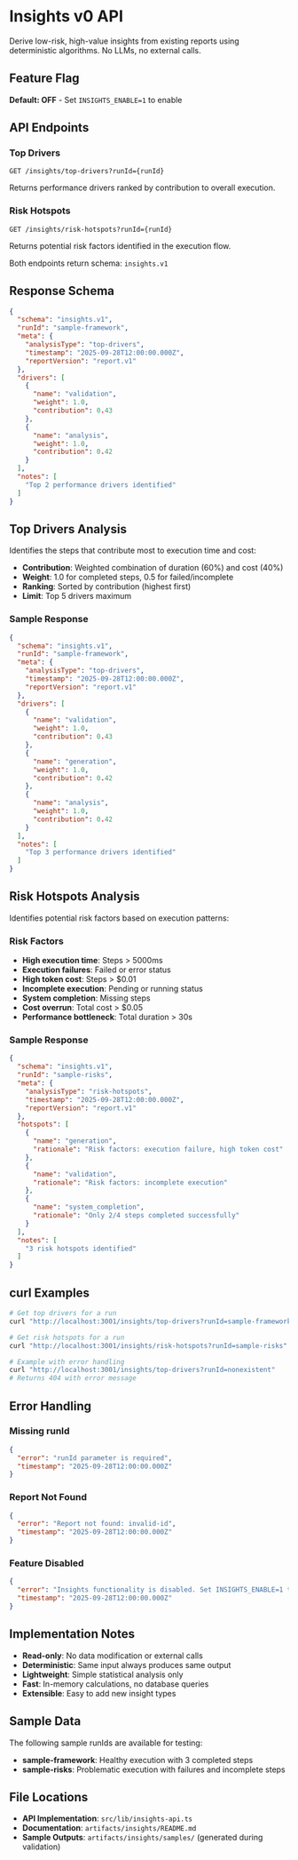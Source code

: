 # Insights v0 API

Derive low-risk, high-value insights from existing reports using deterministic algorithms. No LLMs, no external calls.

## Feature Flag

**Default: OFF** - Set `INSIGHTS_ENABLE=1` to enable

## API Endpoints

### Top Drivers

```
GET /insights/top-drivers?runId={runId}
```

Returns performance drivers ranked by contribution to overall execution.

### Risk Hotspots

```
GET /insights/risk-hotspots?runId={runId}
```

Returns potential risk factors identified in the execution flow.

Both endpoints return schema: `insights.v1`

## Response Schema

```json
{
  "schema": "insights.v1",
  "runId": "sample-framework",
  "meta": {
    "analysisType": "top-drivers",
    "timestamp": "2025-09-28T12:00:00.000Z",
    "reportVersion": "report.v1"
  },
  "drivers": [
    {
      "name": "validation",
      "weight": 1.0,
      "contribution": 0.43
    },
    {
      "name": "analysis",
      "weight": 1.0,
      "contribution": 0.42
    }
  ],
  "notes": [
    "Top 2 performance drivers identified"
  ]
}
```

## Top Drivers Analysis

Identifies the steps that contribute most to execution time and cost:

- **Contribution**: Weighted combination of duration (60%) and cost (40%)
- **Weight**: 1.0 for completed steps, 0.5 for failed/incomplete
- **Ranking**: Sorted by contribution (highest first)
- **Limit**: Top 5 drivers maximum

### Sample Response

```json
{
  "schema": "insights.v1",
  "runId": "sample-framework",
  "meta": {
    "analysisType": "top-drivers",
    "timestamp": "2025-09-28T12:00:00.000Z",
    "reportVersion": "report.v1"
  },
  "drivers": [
    {
      "name": "validation",
      "weight": 1.0,
      "contribution": 0.43
    },
    {
      "name": "generation",
      "weight": 1.0,
      "contribution": 0.42
    },
    {
      "name": "analysis",
      "weight": 1.0,
      "contribution": 0.42
    }
  ],
  "notes": [
    "Top 3 performance drivers identified"
  ]
}
```

## Risk Hotspots Analysis

Identifies potential risk factors based on execution patterns:

### Risk Factors
- **High execution time**: Steps > 5000ms
- **Execution failures**: Failed or error status
- **High token cost**: Steps > $0.01
- **Incomplete execution**: Pending or running status
- **System completion**: Missing steps
- **Cost overrun**: Total cost > $0.05
- **Performance bottleneck**: Total duration > 30s

### Sample Response

```json
{
  "schema": "insights.v1",
  "runId": "sample-risks",
  "meta": {
    "analysisType": "risk-hotspots",
    "timestamp": "2025-09-28T12:00:00.000Z",
    "reportVersion": "report.v1"
  },
  "hotspots": [
    {
      "name": "generation",
      "rationale": "Risk factors: execution failure, high token cost"
    },
    {
      "name": "validation",
      "rationale": "Risk factors: incomplete execution"
    },
    {
      "name": "system_completion",
      "rationale": "Only 2/4 steps completed successfully"
    }
  ],
  "notes": [
    "3 risk hotspots identified"
  ]
}
```

## curl Examples

```bash
# Get top drivers for a run
curl "http://localhost:3001/insights/top-drivers?runId=sample-framework"

# Get risk hotspots for a run
curl "http://localhost:3001/insights/risk-hotspots?runId=sample-risks"

# Example with error handling
curl "http://localhost:3001/insights/top-drivers?runId=nonexistent"
# Returns 404 with error message
```

## Error Handling

### Missing runId
```json
{
  "error": "runId parameter is required",
  "timestamp": "2025-09-28T12:00:00.000Z"
}
```

### Report Not Found
```json
{
  "error": "Report not found: invalid-id",
  "timestamp": "2025-09-28T12:00:00.000Z"
}
```

### Feature Disabled
```json
{
  "error": "Insights functionality is disabled. Set INSIGHTS_ENABLE=1 to enable.",
  "timestamp": "2025-09-28T12:00:00.000Z"
}
```

## Implementation Notes

- **Read-only**: No data modification or external calls
- **Deterministic**: Same input always produces same output
- **Lightweight**: Simple statistical analysis only
- **Fast**: In-memory calculations, no database queries
- **Extensible**: Easy to add new insight types

## Sample Data

The following sample runIds are available for testing:

- **sample-framework**: Healthy execution with 3 completed steps
- **sample-risks**: Problematic execution with failures and incomplete steps

## File Locations

- **API Implementation**: `src/lib/insights-api.ts`
- **Documentation**: `artifacts/insights/README.md`
- **Sample Outputs**: `artifacts/insights/samples/` (generated during validation)